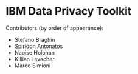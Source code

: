 # IBM Data Privacy Toolkit

Contributors (by order of appearance):

* Stefano Braghin
* Spiridon Antonatos
* Naoise Holohan
* Killian Levacher
* Marco Simioni
